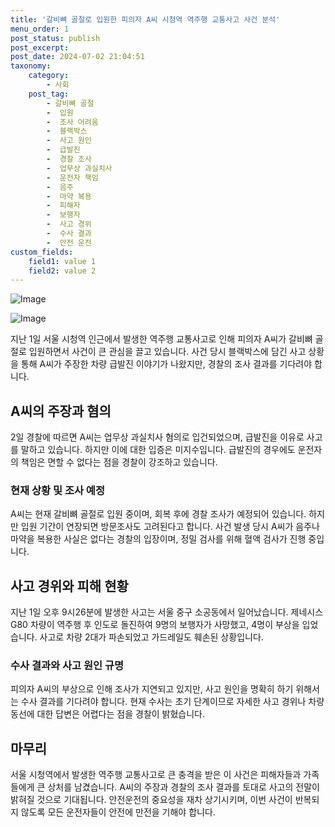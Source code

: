 ```yaml
---
title: '갈비뼈 골절로 입원한 피의자 A씨 시청역 역주행 교통사고 사건 분석'
menu_order: 1
post_status: publish
post_excerpt: 
post_date: 2024-07-02 21:04:51
taxonomy:
    category:
        - 사회
    post_tag:
        - 갈비뼈 골절
        -  입원
        -  조사 어려움
        -  블랙박스
        -  사고 원인
        -  급발진
        -  경찰 조사
        -  업무상 과실치사
        -  운전자 책임
        -  음주
        -  마약 복용
        -  피해자
        -  보행자
        -  사고 경위
        -  수사 결과
        -  안전 운전
custom_fields:
    field1: value 1
    field2: value 2
---
```


![Image](https://imgnews.pstatic.net/image/005/2024/07/02/2024070211022798549_1719885747_0020264389_20240702112808685.gif?type=w647)

![Image](https://imgnews.pstatic.net/image/005/2024/07/02/2024070201540498223_1719852844_0020264389_20240702112808700.gif?type=w647)

지난 1일 서울 시청역 인근에서 발생한 역주행 교통사고로 인해 피의자 A씨가 갈비뼈 골절로 입원하면서 사건이 큰 관심을 끌고 있습니다. 사건 당시 블랙박스에 담긴 사고 상황을 통해 A씨가 주장한 차량 급발진 이야기가 나왔지만, 경찰의 조사 결과를 기다려야 합니다. 
## A씨의 주장과 혐의
2일 경찰에 따르면 A씨는 업무상 과실치사 혐의로 입건되었으며, 급발진을 이유로 사고를 말하고 있습니다. 하지만 이에 대한 입증은 미지수입니다. 급발진의 경우에도 운전자의 책임은 면할 수 없다는 점을 경찰이 강조하고 있습니다.
### 현재 상황 및 조사 예정
A씨는 현재 갈비뼈 골절로 입원 중이며, 회복 후에 경찰 조사가 예정되어 있습니다. 하지만 입원 기간이 연장되면 방문조사도 고려된다고 합니다. 사건 발생 당시 A씨가 음주나 마약을 복용한 사실은 없다는 경찰의 입장이며, 정밀 검사를 위해 혈액 검사가 진행 중입니다.
## 사고 경위와 피해 현황
지난 1일 오후 9시26분에 발생한 사고는 서울 중구 소공동에서 일어났습니다. 제네시스 G80 차량이 역주행 후 인도로 돌진하여 9명의 보행자가 사망했고, 4명이 부상을 입었습니다. 사고로 차량 2대가 파손되었고 가드레일도 훼손된 상황입니다. 
### 수사 결과와 사고 원인 규명
피의자 A씨의 부상으로 인해 조사가 지연되고 있지만, 사고 원인을 명확히 하기 위해서는 수사 결과를 기다려야 합니다. 현재 수사는 초기 단계이므로 자세한 사고 경위나 차량 동선에 대한 답변은 어렵다는 점을 경찰이 밝혔습니다.
## 마무리
서울 시청역에서 발생한 역주행 교통사고로 큰 충격을 받은 이 사건은 피해자들과 가족들에게 큰 상처를 남겼습니다. A씨의 주장과 경찰의 조사 결과를 토대로 사고의 전말이 밝혀질 것으로 기대됩니다. 안전운전의 중요성을 재차 상기시키며, 이번 사건이 반복되지 않도록 모든 운전자들이 안전에 만전을 기해야 합니다.
